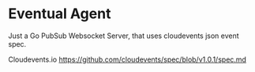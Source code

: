 # Eventual Agent

Just a Go PubSub Websocket Server, that uses cloudevents json event spec.

Cloudevents.io
https://github.com/cloudevents/spec/blob/v1.0.1/spec.md

